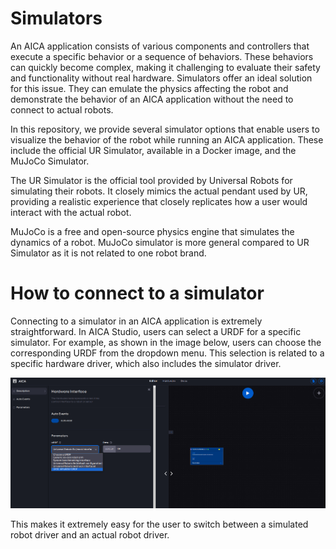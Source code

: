 # Simulators

An AICA application consists of various components and controllers that execute a specific behavior or a sequence of 
behaviors. These behaviors can quickly become complex, making it challenging to evaluate their safety and functionality
 without real hardware. Simulators offer an ideal solution for this issue. They can emulate the physics affecting the 
 robot and demonstrate the behavior of an AICA application without the need to connect to actual robots.

In this repository, we provide several simulator options that enable users to visualize the behavior of the robot while 
running an AICA application. These include the official UR Simulator, available in a Docker image, and the MuJoCo Simulator.

The UR Simulator is the official tool provided by Universal Robots for simulating their robots. It closely mimics the 
actual pendant used by UR, providing a realistic experience that closely replicates how a user would interact with the 
actual robot. 

MuJoCo is a free and open-source physics engine that simulates the dynamics of a robot. MuJoCo simulator is more general 
compared to UR Simulator as it is not related to one robot brand.


# How to connect to a simulator

Connecting to a simulator in an AICA application is extremely straightforward. In AICA Studio, users can select a URDF 
for a specific simulator. For example, as shown in the image below, users can choose the corresponding URDF from the 
dropdown menu. This selection is related to a specific hardware driver, which also includes the simulator driver.

![URDF Selection](./images/urdf_selection.png)

This makes it extremely easy for the user to switch between a simulated robot driver and an actual robot driver.